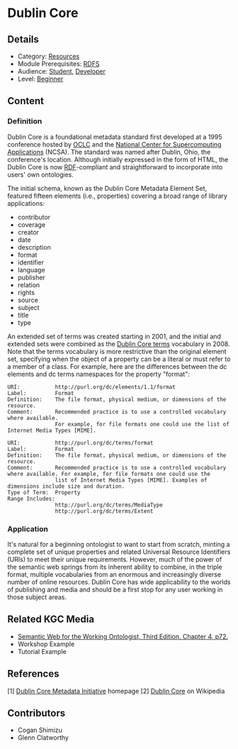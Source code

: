 # Dublin Core
## Details
* Category: [Resources](../../categories/Resources.md)
* Module Prerequisites: [RDFS](../../modules/RDFS/RDFS.md)
* Audience: [Student](../../audiences/Student.md), [Developer](../../audiences/Developer.md)
* Level: [Beginner](../../levels/Beginner.md)

## Content

### Definition

Dublin Core is a foundational metadata standard first developed at a 1995 conference hosted by [OCLC](https://www.oclc.org/en/about.html?cmpid=md_ab) and the [National Center for Supercomputing Applications](https://www.ncsa.illinois.edu) (NCSA). The standard was named after Dublin, Ohio, the conference's location. Although initially expressed in the form of HTML, the Dublin Core is now [RDF](../modules/RDF/RDF.md)-compliant and straightforward to incorporate into users' own ontologies.

The initial schema, known as the Dublin Core Metadata Element Set, featured fifteen elements (i.e., properties) covering a broad range of library applications:

* contributor
* coverage
* creator
* date
* description
* format
* identifier
* language
* publisher
* relation
* rights
* source
* subject
* title
* type

An extended set of terms was created starting in 2001, and the initial and extended sets were combined as the [Dublin Core terms](https://www.dublincore.org/specifications/dublin-core/dcmi-terms/) vocabulary in 2008. Note that the terms vocabulary is more restrictive than the original element set, specifying when the object of a property can be a literal or must refer to a member of a class. For example, here are the differences between the dc elements and dc terms namespaces for the property "format":

    URI:           http://purl.org/dc/elements/1.1/format
    Label:         Format
    Definition:    The file format, physical medium, or dimensions of the resource.
    Comment:       Recommended practice is to use a controlled vocabulary where available. 
                   For example, for file formats one could use the list of Internet Media Types [MIME].
    
    URI:           http://purl.org/dc/terms/format
    Label:         Format
    Definition:    The file format, physical medium, or dimensions of the resource.
    Comment:       Recommended practice is to use a controlled vocabulary where available. For example, for file formats one could use the
                   list of Internet Media Types [MIME]. Examples of dimensions include size and duration.
    Type of Term:  Property
    Range Includes:     
                   http://purl.org/dc/terms/MediaType
                   http://purl.org/dc/terms/Extent
      
### Application

It's natural for a beginning ontologist to want to start from scratch, minting a complete set of unique properties and related Universal Resource Identifiers (URIs) to meet their unique requirements. However, much of the power of the semantic web springs from its inherent ability to combine, in the triple format, multiple vocabularies from an enormous and increasingly diverse number of online resources. Dublin Core has wide applicability to the worlds of publishing and media and should be a first stop for any user working in those subject areas.

## Related KGC Media
* [Semantic Web for the Working Ontologist, Third Edition, Chapter 4, p72.](https://www.morganclaypoolpublishers.com/catalog_Orig/product_info.php?products_id=1564)
* Workshop Example
* Tutorial Example

## References
[1] [Dublin Core Metadata Initiative](https://www.dublincore.org) homepage
[2] [Dublin Core](https://en.wikipedia.org/wiki/Dublin_Core) on Wikipedia

## Contributors
* Cogan Shimizu
* Glenn Clatworthy

